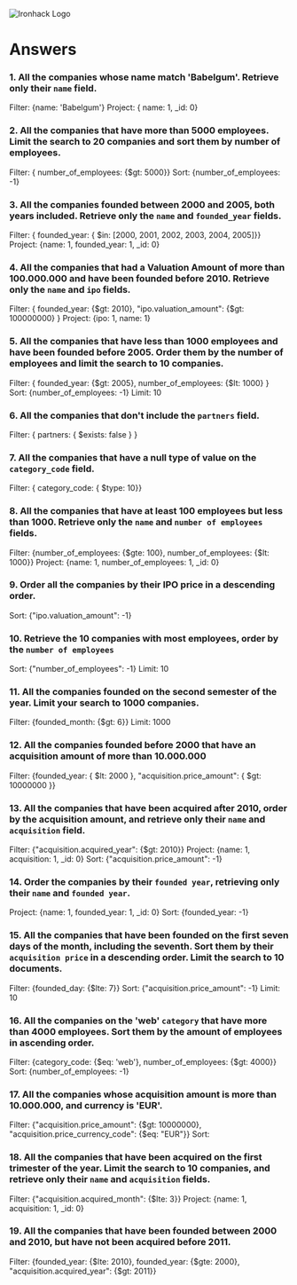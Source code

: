 ![Ironhack Logo](https://i.imgur.com/1QgrNNw.png)

# Answers

### 1. All the companies whose name match 'Babelgum'. Retrieve only their `name` field.

Filter: {name: 'Babelgum'}
Project: { name: 1, \_id: 0}

<!-- Your Code Goes Here -->

### 2. All the companies that have more than 5000 employees. Limit the search to 20 companies and sort them by **number of employees**.

<!-- Your Code Goes Here -->

Filter: { number_of_employees: {$gt: 5000}}
Sort: {number_of_employees: -1}

### 3. All the companies founded between 2000 and 2005, both years included. Retrieve only the `name` and `founded_year` fields.

<!-- Your Code Goes Here -->

Filter: { founded_year: { $in: [2000, 2001, 2002, 2003, 2004, 2005]}}
Project: {name: 1, founded_year: 1, \_id: 0}

### 4. All the companies that had a Valuation Amount of more than 100.000.000 and have been founded before 2010. Retrieve only the `name` and `ipo` fields.

<!-- Your Code Goes Here -->

Filter: { founded_year: {$gt: 2010}, "ipo.valuation_amount": {$gt: 100000000} }
Project: {ipo: 1, name: 1}

### 5. All the companies that have less than 1000 employees and have been founded before 2005. Order them by the number of employees and limit the search to 10 companies.

<!-- Your Code Goes Here -->

Filter: { founded_year: {$gt: 2005}, number_of_employees: {$lt: 1000} }
Sort: {number_of_employees: -1}
Limit: 10

### 6. All the companies that don't include the `partners` field.

<!-- Your Code Goes Here -->

Filter: { partners: { $exists: false } }

### 7. All the companies that have a null type of value on the `category_code` field.

<!-- Your Code Goes Here -->

Filter: { category_code: { $type: 10}}

### 8. All the companies that have at least 100 employees but less than 1000. Retrieve only the `name` and `number of employees` fields.

<!-- Your Code Goes Here -->

Filter: {number_of_employees: {$gte: 100}, number_of_employees: {$lt: 1000}}
Project: {name: 1, number_of_employees: 1, \_id: 0}

### 9. Order all the companies by their IPO price in a descending order.

<!-- Your Code Goes Here -->

Sort: {"ipo.valuation_amount": -1}

### 10. Retrieve the 10 companies with most employees, order by the `number of employees`

<!-- Your Code Goes Here -->

Sort: {"number_of_employees": -1}
Limit: 10

### 11. All the companies founded on the second semester of the year. Limit your search to 1000 companies.

<!-- Your Code Goes Here -->

Filter: {founded_month: {$gt: 6}}
Limit: 1000

### 12. All the companies founded before 2000 that have an acquisition amount of more than 10.000.000

<!-- Your Code Goes Here -->

Filter: {founded_year: { $lt: 2000 }, "acquisition.price_amount": { $gt: 10000000 }}

### 13. All the companies that have been acquired after 2010, order by the acquisition amount, and retrieve only their `name` and `acquisition` field.

<!-- Your Code Goes Here -->

Filter: {"acquisition.acquired_year": {$gt: 2010}}
Project: {name: 1, acquisition: 1, \_id: 0}
Sort: {"acquisition.price_amount": -1}

### 14. Order the companies by their `founded year`, retrieving only their `name` and `founded year`.

<!-- Your Code Goes Here -->

Project: {name: 1, founded_year: 1, \_id: 0}
Sort: {founded_year: -1}

### 15. All the companies that have been founded on the first seven days of the month, including the seventh. Sort them by their `acquisition price` in a descending order. Limit the search to 10 documents.

<!-- Your Code Goes Here -->

Filter: {founded_day: {$lte: 7}}
Sort: {"acquisition.price_amount": -1}
Limit: 10

### 16. All the companies on the 'web' `category` that have more than 4000 employees. Sort them by the amount of employees in ascending order.

<!-- Your Code Goes Here -->

Filter: {category_code: {$eq: 'web'}, number_of_employees: {$gt: 4000}}
Sort: {number_of_employees: -1}

### 17. All the companies whose acquisition amount is more than 10.000.000, and currency is 'EUR'.

<!-- Your Code Goes Here -->

Filter: {"acquisition.price_amount": {$gt: 10000000}, "acquisition.price_currency_code": {$eq: "EUR"}}
Sort:

### 18. All the companies that have been acquired on the first trimester of the year. Limit the search to 10 companies, and retrieve only their `name` and `acquisition` fields.

<!-- Your Code Goes Here -->

Filter: {"acquisition.acquired_month": {$lte: 3}}
Project: {name: 1, acquisition: 1, \_id: 0}

### 19. All the companies that have been founded between 2000 and 2010, but have not been acquired before 2011.

<!-- Your Code Goes Here -->

Filter: {founded_year: {$lte: 2010}, founded_year: {$gte: 2000}, "acquisition.acquired_year": {$gt: 2011}}
